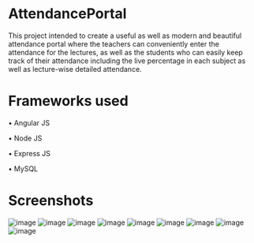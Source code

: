 # AttendancePortal

This project intended to create a useful as well as modern and beautiful attendance portal where the teachers can conveniently enter the attendance for the lectures, as well as the students who can easily keep track of their attendance including the live percentage in each subject as well as lecture-wise detailed attendance.

# Frameworks used

•	Angular JS

•	Node JS

•	Express JS

•	MySQL


# Screenshots

![image](https://github.com/Tombstone2K/AttendancePortal/assets/74809929/02cc4ca8-5c80-4d0b-a41b-57aefc70373c)
![image](https://github.com/Tombstone2K/AttendancePortal/assets/74809929/15ea31f9-c33a-40c2-a361-9da19da2f12e)
![image](https://github.com/Tombstone2K/AttendancePortal/assets/74809929/6dfd2abe-0b92-425a-a097-2c3c9c653273)
![image](https://github.com/Tombstone2K/AttendancePortal/assets/74809929/5d4b6d40-7758-4481-b8d3-2caba70f60f9)
![image](https://github.com/Tombstone2K/AttendancePortal/assets/74809929/29da953e-3135-40af-a87b-fd6b373bcfec)
![image](https://github.com/Tombstone2K/AttendancePortal/assets/74809929/48b4c915-e06e-49bb-b9e5-cc3ebe71b843)
![image](https://github.com/Tombstone2K/AttendancePortal/assets/74809929/f0736047-e88a-465e-a218-4b351fbe6b1e)
![image](https://github.com/Tombstone2K/AttendancePortal/assets/74809929/fc1a5c83-4c73-41d2-9a6b-e91673016c6e)
![image](https://github.com/Tombstone2K/AttendancePortal/assets/74809929/5f6281d1-9ff7-4e80-a776-8a6542a70a8b)

